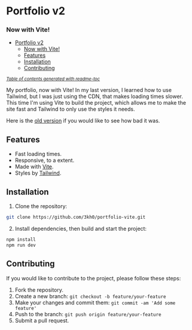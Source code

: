# Portfolio v2
### Now with Vite!

- [Portfolio v2](#portfolio-v2)
    + [Now with Vite!](#now-with-vite-)
  * [Features](#features)
  * [Installation](#installation)
  * [Contributing](#contributing)

<small><i><a href='http://github.com/3kh0/readme-toc/'>Table of contents generated with readme-toc</a></i></small>


My portfolio, now with Vite! In my last version, I learned how to use Tailwind, but I was just using the CDN, that makes loading times slower. This time I'm using Vite to build the project, which allows me to make the site fast and Tailwind to only use the styles it needs.

Here is the [old version](https://github.com/3kh0/portfolio-v2) if you would like to see how bad it was.

## Features

- Fast loading times.
- Responsive, to a extent.
- Made with [Vite](https://vitejs.dev/).
- Styles by [Tailwind](https://tailwindcss.com/).

## Installation

1. Clone the repository: 
```bash
git clone https://github.com/3kh0/portfolio-vite.git
```
2. Install dependencies, then build and start the project: 
```bash
npm install
npm run dev
```

## Contributing

If you would like to contribute to the project, please follow these steps:

1. Fork the repository.
2. Create a new branch: `git checkout -b feature/your-feature`
3. Make your changes and commit them: `git commit -am 'Add some feature'`
4. Push to the branch: `git push origin feature/your-feature`
5. Submit a pull request.